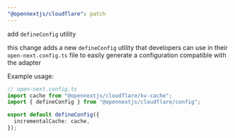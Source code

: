 ```yaml
---
"@opennextjs/cloudflare": patch
---
```


add `defineConfig` utility

this change adds a new `defineConfig` utility that developers can use in their `open-next.config.ts`
file to easily generate a configuration compatible with the adapter

Example usage:

```ts
// open-next.config.ts
import cache from "@opennextjs/cloudflare/kv-cache";
import { defineConfig } from "@opennextjs/cloudflare/config";

export default defineConfig({
  incrementalCache: cache,
});
```
